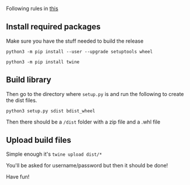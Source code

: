 Following rules in [this](https://medium.com/@joel.barmettler/how-to-upload-your-python-package-to-pypi-65edc5fe9c56)

## Install required packages
Make sure you have the stuff needed to build the release

```python3 -m pip install --user --upgrade setuptools wheel```

```python3 -m pip install twine```

## Build library
Then go to the directory where `setup.py` is and run the following to create the dist files.

```python3 setup.py sdist bdist_wheel```

Then there should be a `/dist` folder with a zip file and a .whl file

## Upload build files
Simple enough it's
```twine upload dist/*```

You'll be asked for username/password but then it should be done!

Have fun!